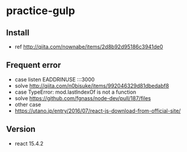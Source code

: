 # practice-gulp

## Install
  - ref http://qiita.com/nownabe/items/2d8b92d95186c3941de0
## Frequent error
  - case listen EADDRINUSE :::3000
   - solve http://qiita.com/n0bisuke/items/992046329d81dbedabf8
  - case TypeError: mod.lastIndexOf is not a function
   - solve https://github.com/fgnass/node-dev/pull/187/files
  - other case
   - https://utano.jp/entry/2016/07/react-js-download-from-official-site/
## Version
 - react 15.4.2
